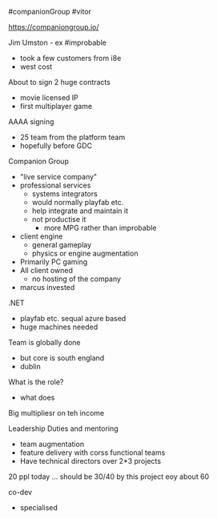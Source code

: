 #companionGroup #vitor 

https://companiongroup.io/

Jim Umston - ex #improbable 
- took a few customers from i8e
- west cost

About to sign 2 huge contracts
- movie licensed IP
- first multiplayer game

AAAA signing
- 25 team from the platform team
- hopefully before GDC

Companion Group
- "live service company"
- professional services
	- systems integrators 
	- would normally playfab etc.
	- help integrate and maintain it
	- not productise it 
		- more MPG rather than improbable
- client engine
	- general gameplay
	- physics or engine augmentation
- Primarily PC gaming
- All client owned
	- no hosting of the company
- marcus invested

.NET
- playfab etc. sequal azure based
- huge machines needed

Team is globally done
- but core is south england
- dublin

What is the role?
- what does 

Big multipliesr on teh income

Leadership Duties and mentoring
- team augmentation
- feature delivery with corss functional teams
- Have technical directors over 2*3 projects

20 ppl today ... should be 30/40 by this project eoy about 60

co-dev
- specialised